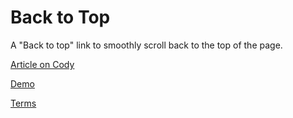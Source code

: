 Back to Top
=========

A "Back to top" link to smoothly scroll back to the top of the page.

[Article on Cody](http://codyhouse.co/gem/back-to-top/)

[Demo](http://codyhouse.co/demo/back-to-top/)
 
[Terms](http://codyhouse.co/terms/)
